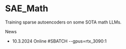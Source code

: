 # SAE_Math
 
Training sparse autoencoders on some SOTA math LLMs.

News
- 10.3.2024 Online
#SBATCH --gpus=rtx_3090:1


